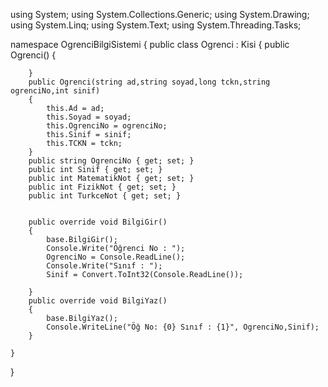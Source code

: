 using System;
using System.Collections.Generic;
using System.Drawing;
using System.Linq;
using System.Text;
using System.Threading.Tasks;

namespace OgrenciBilgiSistemi
{
    public class Ogrenci : Kisi
    {
        public Ogrenci()
        {

        }
        public Ogrenci(string ad,string soyad,long tckn,string ogrenciNo,int sinif)
        {
            this.Ad = ad;
            this.Soyad = soyad;
            this.OgrenciNo = ogrenciNo;
            this.Sinif = sinif;
            this.TCKN = tckn;
        }
        public string OgrenciNo { get; set; }
        public int Sinif { get; set; }
        public int MatematikNot { get; set; }
        public int FizikNot { get; set; }
        public int TurkceNot { get; set; }


        public override void BilgiGir()
        {
            base.BilgiGir();
            Console.Write("Öğrenci No : ");
            OgrenciNo = Console.ReadLine();
            Console.Write("Sınıf : ");
            Sinif = Convert.ToInt32(Console.ReadLine());

        }
        public override void BilgiYaz()
        {
            base.BilgiYaz();
            Console.WriteLine("Öğ No: {0} Sınıf : {1}", OgrenciNo,Sinif);
        }

    }
}
